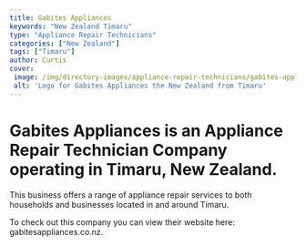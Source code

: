 ```yaml
---
title: Gabites Appliances
keywords: "New Zealand Timaru"
type: "Appliance Repair Technicians"
categories: ["New Zealand"]
tags: ["Timaru"]
author: Curtis
cover: 
 image: /img/directory-images/appliance-repair-technicians/gabites-appliances.webp
 alt: 'Logo for Gabites Appliances the New Zealand from Timaru'
---
```


# Gabites Appliances is an Appliance Repair Technician Company operating in Timaru, New Zealand.

This business offers a range of appliance repair services to both households and businesses located in and around Timaru.



To check out this company you can view their website here: gabitesappliances.co.nz.

